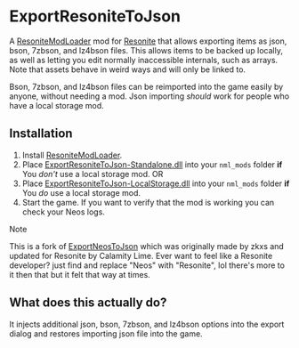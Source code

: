 
# ExportResoniteToJson

A [ResoniteModLoader](https://github.com/resonite-modding-group/ResoniteModLoader) mod for [Resonite](https://resonite.com/) that allows exporting items as json, bson, 7zbson, and lz4bson files. This allows items to be backed up locally, as well as letting you edit normally inaccessible internals, such as arrays. Note that assets behave in weird ways and will only be linked to. 

Bson, 7zbson, and lz4bson files can be reimported into the game easily by anyone, without needing a mod. Json importing *should* work for people who have a local storage mod. 

## Installation
1. Install [ResoniteModLoader](https://github.com/resonite-modding-group/ResoniteModLoader).
2. Place [ExportResoniteToJson-Standalone.dll](https://github.com/zkxs/ExportNeosToJson/releases/latest/download/ExportNeosToJson.dll) into your `nml_mods` folder **if** You *don't* use a local storage mod.
OR
2. Place [ExportResoniteToJson-LocalStorage.dll](https://github.com/zkxs/ExportNeosToJson/releases/latest/download/ExportNeosToJson.dll) into your `nml_mods` folder **if** You *do* use a local storage mod.
4. Start the game. If you want to verify that the mod is working you can check your Neos logs.

> [!Note]
> This is a fork of [ExportNeosToJson](https://github.com/zkxs/ExportNeosToJson) which was originally made by zkxs and updated for Resonite by Calamity Lime. Ever want to feel like a Resonite developer? just find and replace "Neos" with "Resonite", lol there's more to it then that but it felt that way at times.


## What does this actually do?
It injects additional json, bson, 7zbson, and lz4bson options into the export dialog and restores importing json file into the game.